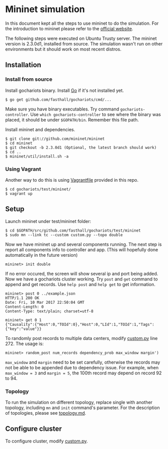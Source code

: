 # Mininet simulation

In this document kept all the steps to use mininet to do the simulation. For the introduction to mininet please refer to the [official website](http://mininet.org/).

The following steps were executed on Ubuntu Trusty server. The mininet version is 2.3.0d1, installed from source. The simulation wasn't run on other environments but it should work on most recent distros.

## Installation

### Install from source
Install gochariots binary. Install [Go](https://golang.org/doc/install#install) if it's not installed yet.
```
$ go get github.com/fasthall/gochariots/cmd/...
```
Make sure you have binary executables. Try command `gochariots-controller`. Use `which gochariots-controller` to see where the binary was placed, it should be under `$GOPATH/bin`. Remember this file path.

Install mininet and dependencies.
```
$ git clone git://github.com/mininet/mininet
$ cd mininet
$ git checkout -b 2.3.0d1 (Optional, the latest branch should work)
$ cd ..
$ mininet/util/install.sh -a
```

### Using Vagrant
Another way to do this is using [Vagrantfile](../test/mininet/Vagrantfile) provided in this repo. 
```
$ cd gochariots/test/mininet/
$ vagrant up
```

## Setup

Launch mininet under test/mininet folder:
```
$ cd $GOPATH/src/github.com/fasthall/gochariots/test/mininet
$ sudo mn --link tc --custom custom.py --topo double
```
Now we have mininet up and several components running. The next step is report all components info to controller and app. (This will hopefully done automatically in the future version)
```
mininet> init double
```
If no error occured, the screen will show several ip and port being added. Now we have a gochariots cluster working. Try `post` and `get` command to append and get records. Use `help post` and `help get` to get information.
```
mininet> post 0 ../example.json
HTTP/1.1 200 OK
Date: Fri, 10 Mar 2017 22:50:04 GMT
Content-Length: 0
Content-Type: text/plain; charset=utf-8

mininet> get 0 1
{"Causality":{"Host":0,"TOId":0},"Host":0,"LId":1,"TOId":1,"Tags":{"key":"value"}}
```

To randomly post records to multiple data centers, modify [custom.py](../test/mininet/custom.py) line 272. The usage is:
```
mininet> random_post num_records dependency_prob max_window margin')
```
`max_window` and `margin` need to be set carefully, otherwise the records may not be able to be appended due to dependency issue. For example, when `max_window = 3` and `margin = 5`, the 100th record may depend on record 92 to 94. 

### Topology
To run the simulation on different topology, replace single with another topology, including `mn` and `init` command's parameter. For the description of topologies, please see [topology.md](topology.md).

## Configure cluster
To configure cluster, modify [custom.py](../test/mininet/custom.py).